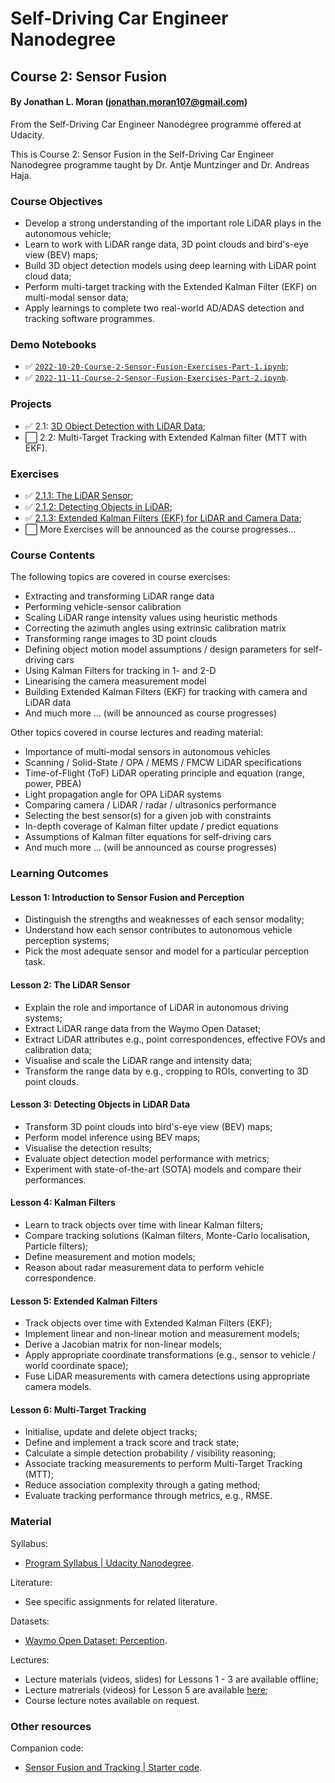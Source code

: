 # Self-Driving Car Engineer Nanodegree
## Course 2: Sensor Fusion
#### By Jonathan L. Moran (jonathan.moran107@gmail.com)
From the Self-Driving Car Engineer Nanodegree programme offered at Udacity.

This is Course 2: Sensor Fusion in the Self-Driving Car Engineer Nanodegree programme taught by Dr. Antje Muntzinger and Dr. Andreas Haja.


### Course Objectives
* Develop a strong understanding of the important role LiDAR plays in the autonomous vehicle;
* Learn to work with LiDAR range data, 3D point clouds and bird's-eye view (BEV) maps;
* Build 3D object detection models using deep learning with LiDAR point cloud data;
* Perform multi-target tracking with the Extended Kalman Filter (EKF) on multi-modal sensor data;
* Apply learnings to complete two real-world AD/ADAS detection and tracking software programmes. 


### Demo Notebooks
* ✅ [`2022-10-20-Course-2-Sensor-Fusion-Exercises-Part-1.ipynb`](https://github.com/jonathanloganmoran/ND0013-Self-Driving-Car-Engineer/blob/main/2-Sensor-Fusion/Exercises/2022-10-20-Course-2-Sensor-Fusion-Exercises-Part-1.ipynb);
* ✅ [`2022-11-11-Course-2-Sensor-Fusion-Exercises-Part-2.ipynb`](https://github.com/jonathanloganmoran/ND0013-Self-Driving-Car-Engineer/blob/main/2-Sensor-Fusion/Exercises/2022-11-11-Course-2-Sensor-Fusion-Exercises-Part-2.ipynb).


### Projects
* ✅ 2.1: [3D Object Detection with LiDAR Data](https://github.com/jonathanloganmoran/ND0013-Self-Driving-Car-Engineer/tree/main/2-Sensor-Fusion/2-1-3D-Object-Detection-with-LiDAR-Data);
* ⬜️ 2.2: Multi-Target Tracking with Extended Kalman filter (MTT with EKF).


### Exercises
* ✅ [2.1.1: The LiDAR Sensor](https://github.com/jonathanloganmoran/ND0013-Self-Driving-Car-Engineer/tree/main/2-Sensor-Fusion/Exercises/2-1-Lidar-Sensor);
* ✅ [2.1.2: Detecting Objects in LiDAR](https://github.com/jonathanloganmoran/ND0013-Self-Driving-Car-Engineer/tree/main/2-Sensor-Fusion/Exercises/2-2-Object-Detection);
* ✅ [2.1.3: Extended Kalman Filters (EKF) for LiDAR and Camera Data](https://github.com/jonathanloganmoran/ND0013-Self-Driving-Car-Engineer/tree/main/2-Sensor-Fusion/Exercises/2-3-Extended-Kalman-Filters/exercises);
* ⬜️ More Exercises will be announced as the course progresses...


### Course Contents
The following topics are covered in course exercises:
* Extracting and transforming LiDAR range data
* Performing vehicle-sensor calibration
* Scaling LiDAR range intensity values using heuristic methods
* Correcting the azimuth angles using extrinsic calibration matrix
* Transforming range images to 3D point clouds
* Defining object motion model assumptions / design parameters for self-driving cars
* Using Kalman Filters for tracking in 1- and 2-D
* Linearising the camera measurement model
* Building Extended Kalman Filters (EKF) for tracking with camera and LiDAR data
* And much more ... (will be announced as course progresses)


Other topics covered in course lectures and reading material:
* Importance of multi-modal sensors in autonomous vehicles
* Scanning / Solid-State / OPA / MEMS / FMCW LiDAR specifications
* Time-of-Flight (ToF) LiDAR operating principle and equation (range, power, PBEA)
* Light propagation angle for OPA LiDAR systems
* Comparing camera / LiDAR / radar / ultrasonics performance
* Selecting the best sensor(s) for a given job with constraints
* In-depth coverage of Kalman filter update / predict equations
* Assumptions of Kalman filter equations for self-driving cars
* And much more ... (will be announced as course progresses)


### Learning Outcomes
#### Lesson 1: Introduction to Sensor Fusion and Perception
* Distinguish the strengths and weaknesses of each sensor modality;
* Understand how each sensor contributes to autonomous vehicle perception systems;
* Pick the most adequate sensor and model for a particular perception task.

#### Lesson 2: The LiDAR Sensor
* Explain the role and importance of LiDAR in autonomous driving systems;
* Extract LiDAR range data from the Waymo Open Dataset;
* Extract LiDAR attributes e.g., point correspondences, effective FOVs and calibration data;
* Visualise and scale the LiDAR range and intensity data;
* Transform the range data by e.g., cropping to ROIs, converting to 3D point clouds.

#### Lesson 3: Detecting Objects in LiDAR Data
* Transform 3D point clouds into bird's-eye view (BEV) maps;
* Perform model inference using BEV maps;
* Visualise the detection results;
* Evaluate object detection model performance with metrics;
* Experiment with state-of-the-art (SOTA) models and compare their performances.

#### Lesson 4: Kalman Filters
* Learn to track objects over time with linear Kalman filters;
* Compare tracking solutions (Kalman filters, Monte-Carlo localisation, Particle filters);
* Define measurement and motion models;
* Reason about radar measurement data to perform vehicle correspondence.

#### Lesson 5: Extended Kalman Filters
* Track objects over time with Extended Kalman Filters (EKF);
* Implement linear and non-linear motion and measurement models;
* Derive a Jacobian matrix for non-linear models;
* Apply appropriate coordinate transformations (e.g., sensor to vehicle / world coordinate space);
* Fuse LiDAR measurements with camera detections using appropriate camera models.

#### Lesson 6: Multi-Target Tracking
* Initialise, update and delete object tracks;
* Define and implement a track score and track state;
* Calculate a simple detection probability / visibility reasoning;
* Associate tracking measurements to perform Multi-Target Tracking (MTT);
* Reduce association complexity through a gating method;
* Evaluate tracking performance through metrics, e.g., RMSE.


### Material
Syllabus:
* [Program Syllabus | Udacity Nanodegree](https://d20vrrgs8k4bvw.cloudfront.net/documents/en-US/Self-Driving+Car+Engineer+Nanodegree+Syllabus+nd0013+.pdf).

Literature:
* See specific assignments for related literature.

Datasets:
* [Waymo Open Dataset: Perception](https://waymo.com/open/).

Lectures:
* Lecture materials (videos, slides) for Lessons 1 - 3 are available offline;
* Lecture matrerials (videos) for Lesson 5 are available [here](https://www.youtube.com/playlist?list=PL6nu8g-5OMNgl_rtYmrGa-K4lkjcTJbL5);
* Course lecture notes available on request.

### Other resources
Companion code:
* [Sensor Fusion and Tracking | Starter code](https://github.com/udacity/nd013-c2-fusion-starter).
